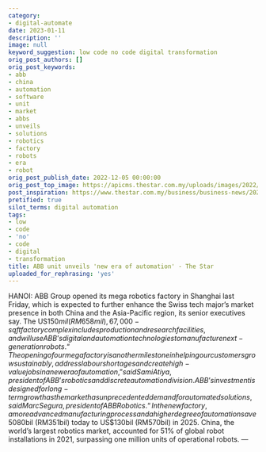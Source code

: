```yaml
---
category:
- digital-automate
date: 2023-01-11
description: ''
image: null
keyword_suggestion: low code no code digital transformation
orig_post_authors: []
orig_post_keywords:
- abb
- china
- automation
- software
- unit
- market
- abbs
- unveils
- solutions
- robotics
- factory
- robots
- era
- robot
orig_post_publish_date: 2022-12-05 00:00:00
orig_post_top_image: https://apicms.thestar.com.my/uploads/images/2022/12/05/1848883.JPG
post_inspiration: https://www.thestar.com.my/business/business-news/2022/12/05/abb-unit-unveils-new-era-of-automation
pretified: true
silot_terms: digital automation
tags:
- low
- code
- 'no'
- code
- digital
- transformation
title: ABB unit unveils 'new era of automation' - The Star
uploaded_for_rephrasing: 'yes'
---
```


HANOI: ABB Group opened its mega robotics factory in Shanghai last Friday, which is expected to further enhance the Swiss tech major’s market presence in both China and the Asia-Pacific region, its senior executives say. The US$150mil (RM658mil), 67,000-sq ft factory complex includes production and research facilities, and will use ABB’s digital and automation technologies to manufacture next-generation robots. “The opening of our mega factory is another milestone in helping our customers grow sustainably, address labour shortages and create high-value jobs in a new era of automation,” said Sami Atiya, president of ABB’s robotics and discrete automation division. ABB’s investment is designed for long-term growth as the market has unprecedented demand for automated solutions, said Marc Segura, president of ABB Robotics. “In the new factory, a more advanced manufacturing process and a higher degree of automation save 50% space and boost our production capacity by 300%. This greatly expands the depth and breadth of products we can produce and enables us to better serve China and the wider Asia-Pacific market,” said Segura. Located within the new factory, ABB’s research and development centre will create new innovations in artificial intelligence, digitalisation and software, like autonomous mobility, digital twin, machine vision and low-code programming software, to make robots more intelligent, flexible, safer and easier to use. “Having provided products and solutions to automakers in China for many years, we see more market opportunities from other emerging sectors, like electronics, eCommerce logistics, healthcare, pharmaceutical, restaurants and service robotics,” he said. The Zurich-headquartered group predicts that the global robot market will grow from US$80bil (RM351bil) today to US$130bil (RM570bil) in 2025. China, the world’s largest robotics market, accounted for 51% of global robot installations in 2021, surpassing one million units of operational robots. —